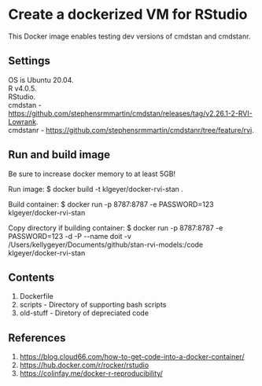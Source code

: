# Create a dockerized VM for RStudio
This Docker image enables testing dev versions of cmdstan and cmdstanr.

## Settings
OS is Ubuntu 20.04.   
R v4.0.5.   
RStudio.   
cmdstan - https://github.com/stephensrmmartin/cmdstan/releases/tag/v2.26.1-2-RVI-Lowrank.     
cmdstanr - https://github.com/stephensrmmartin/cmdstanr/tree/feature/rvi.  

## Run and build image
Be sure to increase docker memory to at least 5GB!

Run image:
$ docker build -t klgeyer/docker-rvi-stan .

Build container:
$ docker run -p 8787:8787 -e PASSWORD=123 klgeyer/docker-rvi-stan

Copy directory if building container:
$ docker run -p 8787:8787 -e PASSWORD=123 -d -P --name doit -v /Users/kellygeyer/Documents/github/stan-rvi-models:/code klgeyer/docker-rvi-stan

## Contents
1. Dockerfile 
2. scripts - Directory of supporting bash scripts
3. old-stuff - Diretory of depreciated code

## References
1. https://blog.cloud66.com/how-to-get-code-into-a-docker-container/
2. https://hub.docker.com/r/rocker/rstudio
3. https://colinfay.me/docker-r-reproducibility/

